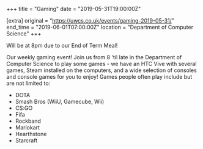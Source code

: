 +++
title = "Gaming"
date = "2019-05-31T19:00:00Z"

[extra]
original = "https://uwcs.co.uk/events/gaming-2019-05-31/"    
end_time = "2019-06-01T07:00:00Z"
location = "Department of Computer Science"
+++

Will be at 8pm due to our End of Term Meal\!

Our weekly gaming event\! Join us from 8 'til late in the Department of Computer Science to play some games - we have an HTC Vive with several games, Steam installed on the computers, and a wide selection of consoles and console games for you to enjoy\! Games people often play include but are not limited to:  

  - DOTA  
  - Smash Bros (WiiU, Gamecube, Wii)  
  - CS:GO  
  - Fifa  
  - Rockband  
  - Mariokart  
  - Hearthstone  
  - Starcraft

